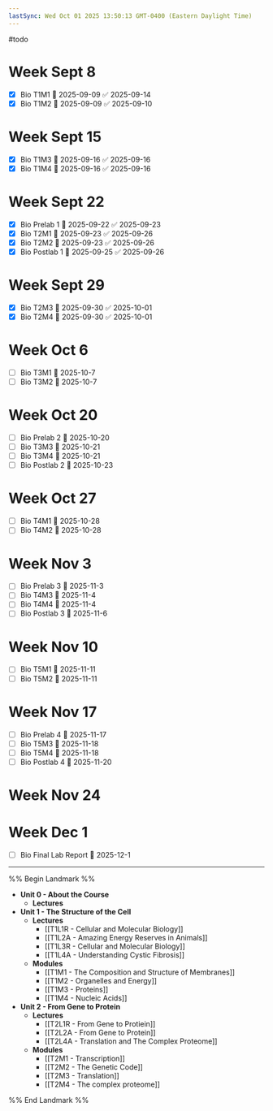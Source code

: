 ```yaml
---
lastSync: Wed Oct 01 2025 13:50:13 GMT-0400 (Eastern Daylight Time)
---
```

#todo
# Week Sept 8
- [x] Bio T1M1 📅 2025-09-09 ✅ 2025-09-14
- [x] Bio T1M2 📅 2025-09-09 ✅ 2025-09-10
# Week Sept 15
- [x] Bio T1M3 📅 2025-09-16 ✅ 2025-09-16
- [x] Bio T1M4 📅 2025-09-16 ✅ 2025-09-16
# Week Sept 22
- [x] Bio Prelab 1 📅 2025-09-22 ✅ 2025-09-23
- [x] Bio T2M1 📅 2025-09-23 ✅ 2025-09-26
- [x] Bio T2M2 📅 2025-09-23 ✅ 2025-09-26
- [x] Bio Postlab 1 📅 2025-09-25 ✅ 2025-09-26
# Week Sept 29
- [x] Bio T2M3 📅 2025-09-30 ✅ 2025-10-01
- [x] Bio T2M4 📅 2025-09-30 ✅ 2025-10-01
# Week Oct 6
- [ ] Bio T3M1 📅 2025-10-7
- [ ] Bio T3M2 📅 2025-10-7
# Week Oct 20
- [ ] Bio Prelab 2 📅 2025-10-20
- [ ] Bio T3M3 📅 2025-10-21
- [ ] Bio T3M4 📅 2025-10-21
- [ ] Bio Postlab 2 📅 2025-10-23
# Week Oct 27
- [ ] Bio T4M1 📅 2025-10-28
- [ ] Bio T4M2 📅 2025-10-28
# Week Nov 3
- [ ] Bio Prelab 3 📅 2025-11-3
- [ ] Bio T4M3 📅 2025-11-4
- [ ] Bio T4M4 📅 2025-11-4
- [ ] Bio Postlab 3 📅 2025-11-6
# Week Nov 10
- [ ] Bio T5M1 📅 2025-11-11
- [ ] Bio T5M2 📅 2025-11-11
# Week Nov 17
- [ ] Bio Prelab 4 📅 2025-11-17
- [ ] Bio T5M3 📅 2025-11-18
- [ ] Bio T5M4 📅 2025-11-18
- [ ] Bio Postlab 4 📅 2025-11-20
# Week Nov 24
# Week Dec 1
- [ ] Bio Final Lab Report 📅 2025-12-1
---
%% Begin Landmark %%
- **Unit 0 - About the Course**
	- **Lectures**
- **Unit 1 - The Structure of the Cell**
	- **Lectures**
		- [[T1L1R - Cellular and Molecular Biology]]
		- [[T1L2A - Amazing Energy Reserves in Animals]]
		- [[T1L3R - Cellular and Molecular Biology]]
		- [[T1L4A - Understanding Cystic Fibrosis]]
	- **Modules**
		- [[T1M1 - The Composition and Structure of Membranes]]
		- [[T1M2 - Organelles and Energy]]
		- [[T1M3 - Proteins]]
		- [[T1M4 - Nucleic Acids]]
- **Unit 2 - From Gene to Protein**
	- **Lectures**
		- [[T2L1R - From Gene to Protiein]]
		- [[T2L2A - From Gene to Protein]]
		- [[T2L4A - Translation and The Complex Proteome]]
	- **Modules**
		- [[T2M1 - Transcription]]
		- [[T2M2 - The Genetic Code]]
		- [[T2M3 - Translation]]
		- [[T2M4 - The complex proteome]]

%% End Landmark %%
